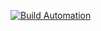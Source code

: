 [![Build Automation](https://github.com/lorislibralato/MTSS-Ass2/actions/workflows/build.yml/badge.svg)](https://github.com/lorislibralato/MTSS-Ass2/actions/workflows/build.yml)